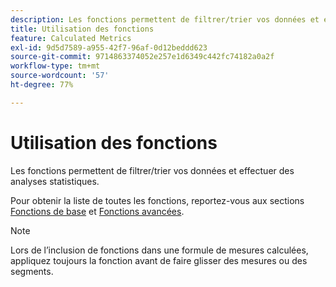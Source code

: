 ```yaml
---
description: Les fonctions permettent de filtrer/trier vos données et effectuer des analyses statistiques.
title: Utilisation des fonctions
feature: Calculated Metrics
exl-id: 9d5d7589-a955-42f7-96af-0d12beddd623
source-git-commit: 9714863374052e257e1d6349c442fc74182a0a2f
workflow-type: tm+mt
source-wordcount: '57'
ht-degree: 77%

---
```


# Utilisation des fonctions

Les fonctions permettent de filtrer/trier vos données et effectuer des analyses statistiques.

Pour obtenir la liste de toutes les fonctions, reportez-vous aux sections [Fonctions de base](/help/components/c-calcmetrics/cm-reference/cm-functions.md) et [Fonctions avancées](/help/components/c-calcmetrics/cm-reference/cm-adv-functions.md).

>[!NOTE]
>
>Lors de l’inclusion de fonctions dans une formule de mesures calculées, appliquez toujours la fonction avant de faire glisser des mesures ou des segments.

<!-- OUTDATED VIDEO 
Watch this [video](https://youtu.be/SSyWvomnewI) to understand the use of functions.
-->